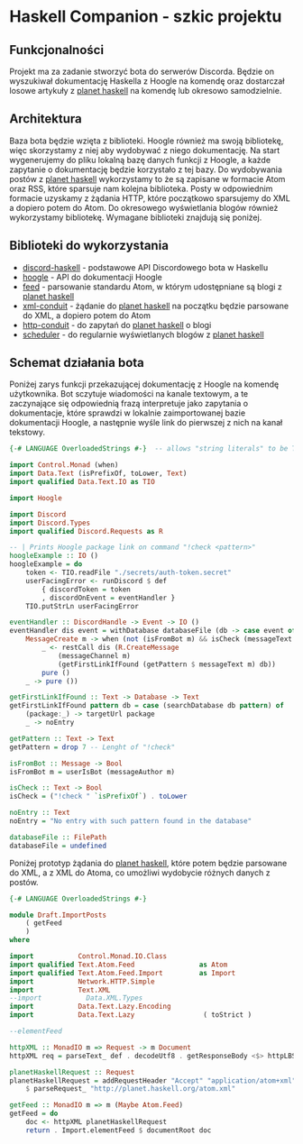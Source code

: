 # Haskell Companion - szkic projektu

## Funkcjonalności

Projekt ma za zadanie stworzyć bota do serwerów Discorda. Będzie on wyszukiwał dokumentację Haskella z Hoogle na komendę oraz dostarczał losowe artykuły z [planet haskell][1] na komendę lub okresowo samodzielnie.

## Architektura

Baza bota będzie wzięta z biblioteki. Hoogle również ma swoją bibliotekę, więc skorzystamy z niej aby wydobywać z niego dokumentację. Na start wygenerujemy do pliku lokalną bazę danych funkcji z Hoogle, a każde zapytanie o dokumentację będzie korzystało z tej bazy. Do wydobywania postów z [planet haskell][1] wykorzystamy to że są zapisane w formacie Atom oraz RSS, które sparsuje nam kolejna biblioteka. Posty w odpowiednim formacie uzyskamy z żądania HTTP, które początkowo sparsujemy do XML a dopiero potem do Atom. Do okresowego wyświetlania blogów również wykorzystamy bibliotekę. Wymagane biblioteki znajdują się poniżej.

## Biblioteki do wykorzystania

* [discord-haskell](https://hackage.haskell.org/package/discord-haskell) - podstawowe API Discordowego bota w Haskellu
* [hoogle](http://hackage.haskell.org/package/hoogle-5.0.17.15) - API do dokumentacji Hoogle
* [feed](https://hackage.haskell.org/package/feed) - parsowanie standardu Atom, w którym udostępniane są blogi z [planet haskell][1]
* [xml-conduit](http://hackage.haskell.org/package/xml-conduit-1.9.0.0) - żądanie do [planet haskell][1] na początku będzie parsowane do XML, a dopiero potem do Atom
* [http-conduit](https://hackage.haskell.org/package/http-conduit) - do zapytań do [planet haskell][1] o blogi
* [scheduler](https://hackage.haskell.org/package/scheduler) - do regularnie wyświetlanych blogów z [planet haskell][1]

<div style="page-break-after: always;"></div>

## Schemat działania bota

Poniżej zarys funkcji przekazującej dokumentację z Hoogle na komendę użytkownika.
Bot sczytuje wiadomości na kanale textowym, a te zaczynające się odpowiednią frazą interpretuje jako zapytania o dokumentacje, które sprawdzi w lokalnie zaimportowanej bazie dokumentacji Hoogle, a następnie wyśle link do pierwszej z nich na kanał tekstowy.

``` Haskell
{-# LANGUAGE OverloadedStrings #-}  -- allows "string literals" to be Text

import Control.Monad (when)
import Data.Text (isPrefixOf, toLower, Text)
import qualified Data.Text.IO as TIO

import Hoogle

import Discord
import Discord.Types
import qualified Discord.Requests as R

-- | Prints Hoogle package link on command "!check <pattern>"
hoogleExample :: IO ()
hoogleExample = do
    token <- TIO.readFile "./secrets/auth-token.secret"
    userFacingError <- runDiscord $ def
        { discordToken = token
        , discordOnEvent = eventHandler }
    TIO.putStrLn userFacingError

eventHandler :: DiscordHandle -> Event -> IO ()
eventHandler dis event = withDatabase databaseFile (db -> case event of
    MessageCreate m -> when (not (isFromBot m) && isCheck (messageText m)) $ do
        _ <- restCall dis (R.CreateMessage
            (messageChannel m)
            (getFirstLinkIfFound (getPattern $ messageText m) db))
        pure ()
    _ -> pure ())

getFirstLinkIfFound :: Text -> Database -> Text
getFirstLinkIfFound pattern db = case (searchDatabase db pattern) of
    (package:_) -> targetUrl package
    _ -> noEntry

getPattern :: Text -> Text
getPattern = drop 7 -- Lenght of "!check"

isFromBot :: Message -> Bool
isFromBot m = userIsBot (messageAuthor m)

isCheck :: Text -> Bool
isCheck = ("!check " `isPrefixOf`) . toLower

noEntry :: Text
noEntry = "No entry with such pattern found in the database"

databaseFile :: FilePath
databaseFile = undefined
```

<div style="page-break-after: always;"></div>

Poniżej prototyp żądania do [planet haskell][1], które potem będzie parsowane do XML, a z XML do Atoma, co umożliwi wydobycie różnych danych z postów.
``` Haskell
{-# LANGUAGE OverloadedStrings #-}

module Draft.ImportPosts
    ( getFeed
    )
where

import           Control.Monad.IO.Class
import qualified Text.Atom.Feed                as Atom
import qualified Text.Atom.Feed.Import         as Import
import           Network.HTTP.Simple
import           Text.XML
--import           Data.XML.Types
import           Data.Text.Lazy.Encoding
import           Data.Text.Lazy                 ( toStrict )

--elementFeed

httpXML :: MonadIO m => Request -> m Document
httpXML req = parseText_ def . decodeUtf8 . getResponseBody <$> httpLBS req

planetHaskellRequest :: Request
planetHaskellRequest = addRequestHeader "Accept" "application/atom+xml"
    $ parseRequest_ "http://planet.haskell.org/atom.xml"

getFeed :: MonadIO m => m (Maybe Atom.Feed)
getFeed = do
    doc <- httpXML planetHaskellRequest
    return . Import.elementFeed $ documentRoot doc
```

[1]: http://planet.haskell.org/
